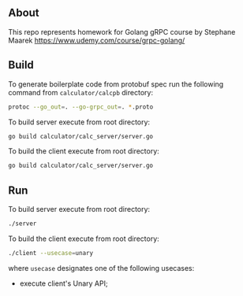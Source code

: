 ## About

This repo represents homework for Golang gRPC course by Stephane Maarek https://www.udemy.com/course/grpc-golang/

## Build

To generate boilerplate code from protobuf spec run the following command from `calculator/calcpb` directory:
```sh
protoc --go_out=. --go-grpc_out=. *.proto
```

To build server execute from root directory:
```sh
go build calculator/calc_server/server.go
```

To build the client execute from root directory:
```sh
go build calculator/calc_server/server.go
```

## Run

To build server execute from root directory:
```sh
./server
```

To build the client execute from root directory:
```sh
./client --usecase=unary
```

where `usecase` designates one of the following usecases:
  * execute client's Unary API; 
